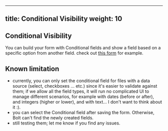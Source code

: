 
---
title: Conditional Visibility
weight: 10
---

## Conditional Visibility

You can build your form with Conditional fields and show a field based on a specific option from another field.
check out [this form](https://demo.larazeus.com/bolt/feedback) for example.

## Known limitation
- currently, you can only set the conditional field for files with a data source (select, checkboxes ... etc.) since it's easier to validate against them; if we allow all the field types, it will run no complicated UI to manage different scenarios, for example with dates (before or after), and integers (higher or lower), and with text... I don't want to think about it :).
- you can select the Conditional field after saving the form. Otherwise, Bolt can't find the newly created fields.
- still testing them; let me know if you find any issues.